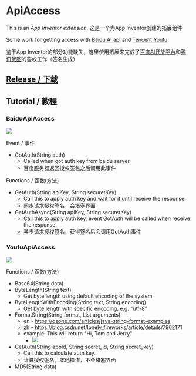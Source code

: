# ApiAccess

This is an *App Inventor extension*.
这是一个为App Inventor创建的拓展组件

Some work for getting access with [Baidu AI api](http://ai.baidu.com/docs#/Auth/top) and [Tencent Youtu](http://open.youtu.qq.com/#/develop/tool-authentication)

鉴于App Inventor的部分功能缺失，这里使用拓展来完成了[百度AI开放平台](http://ai.baidu.com/docs#/Auth/top)和[腾讯优图](http://open.youtu.qq.com/#/develop/tool-authentication)的鉴权工作（签名生成）

## [Release / 下载](https://github.com/OpenSourceAIX/ApiAccess/releases)

## Tutorial / 教程

### BaiduApiAccess

![](https://user-images.githubusercontent.com/22613139/43084739-dbaec7c8-8ecb-11e8-98b0-c45dc8d9e128.png)

Event / 事件

* GotAuth(String auth)
    * Called when got auth key from baidu server.
    * 百度服务器返回授权签名之后调用此事件

Functions / 函数(方法)

* GetAuth(String apiKey, String securetKey)
    * Call this to apply auth key and wait for it until receive the response.
    * 同步请求授权签名，会堵塞界面
* GetAuthAsync(String apiKey, String securetKey)
    * Call this to apply auth key, event GotAuth will be called when receive the response.
    * 异步请求授权签名，获得签名后会调用GotAuth事件

### YoutuApiAccess

![](https://user-images.githubusercontent.com/22613139/43247041-2087e372-90e6-11e8-9f92-11b4557ec578.png)

Functions / 函数(方法)

* Base64(String data)
* ByteLength(String text)
    * Get byte length using default encoding of the system
* ByteLengthWithEncoding(String text, String encoding)
    * Get byte length with specific encoding, e.g. "utf-8"
* FormatString(String format, List arguments)
    * en - https://dzone.com/articles/java-string-format-examples
    * zh - https://blog.csdn.net/lonely_fireworks/article/details/7962171
    * example: This will return "Hi, Tom and Jerry"
        * ![](https://user-images.githubusercontent.com/22613139/43084831-07e68f1a-8ecc-11e8-98c2-e1548d623fb2.png)
* GetAuth(String appId, String secret_id, String secret_key)
    * Call this to calculate auth key.
    * 计算授权签名，本地操作，不会堵塞界面
* MD5(String data)